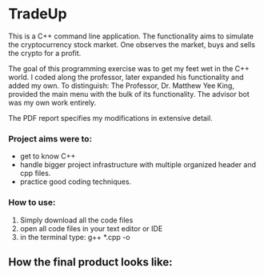 # TradeUp

This is a C++ command line application. The functionality aims to simulate the cryptocurrency stock market. One observes the market, buys and sells the crypto for a profit. 

The goal of this programming exercise was to get my feet wet in the C++ world. I coded along the professor, later expanded his functionality and added my own. 
To distinguish: The Professor, Dr. Matthew Yee King, provided the main menu with the bulk of its functionality. The advisor bot was my own work entirely. 

The PDF report specifies my modifications in extensive detail.


### Project aims were to: 
- get to know C++
- handle bigger project infrastructure with multiple organized header and cpp files.
- practice good coding techniques.


### How to use: 
1. Simply download all the code files
2. open all code files in your text editor or IDE
3. in the terminal type: 
   g++ *.cpp -o <exe-name>
  
## How the final product looks like: 
<!--   ![Alt text](url "Title") -->
